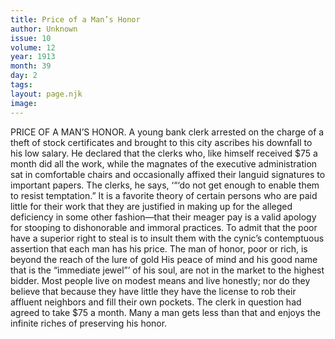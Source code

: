 ```yaml
---
title: Price of a Man’s Honor
author: Unknown
issue: 10
volume: 12
year: 1913
month: 39
day: 2
tags:
layout: page.njk
image:
---
```

PRICE OF A MAN’S HONOR.    A young bank clerk arrested on the charge of a theft of stock certificates and brought to this city ascribes his downfall to his low salary. He declared that the clerks who, like himself received $75 a month did all the work, while the magnates of the executive administration sat in comfortable chairs and occasionally affixed their languid signatures to important papers. The clerks, he says, ‘“‘do not get enough to enable them to resist temptation.” It is a favorite theory of certain persons who are paid little for their work that they are justified in making up for the alleged deficiency in some other fashion—that their meager pay is a valid apology for stooping to dishonorable and immoral practices. To admit that the poor have a superior right to steal is to insult them with the cynic’s contemptuous assertion that each man has his price. The man of honor, poor or rich, is beyond the reach of the lure of gold His peace of mind and his good name that is the “immediate jewel”’ of his soul, are not in the market to the highest bidder. Most people live on modest means and live honestly; nor do they believe that because they have little they have the license to rob their affluent neighbors and fill their own pockets. The clerk in question had agreed to take $75 a month. Many a man gets less than that and enjoys the infinite riches of preserving his honor. 




